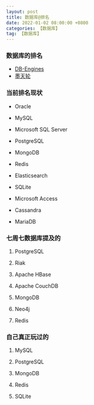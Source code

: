 ```yaml
---
layout: post
title: 数据库@排名
date: 2022-01-02 08:00:00 +0800
categories: 【数据库】
tag: 【数据库】
---
```



### 数据库的排名

- [DB-Engines](https://db-engines.com/en/ranking)
- [墨天轮](https://www.modb.pro/dbRank)

### 当前排名现状

- Oracle

- MySQL

- Microsoft SQL Server

- PostgreSQL

- MongoDB

- Redis 

- Elasticsearch

- SQLite

- Microsoft Access

- Cassandra

- MariaDB

### 七周七数据库提及的

1. PostgreSQL

2. Riak

3. Apache HBase

4. Apache CouchDB

5. MongoDB

6. Neo4j

7. Redis


### 自己真正玩过的

1. MySQL

2. PostgreSQL

3. MongoDB

4. Redis

5. SQLite



